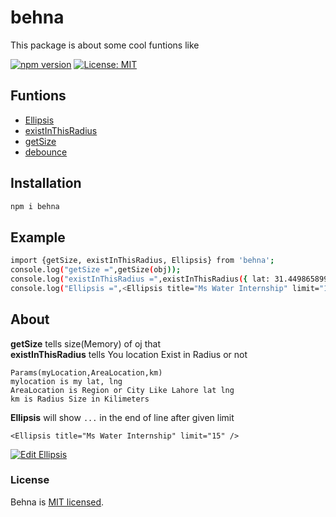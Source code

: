 # behna
This package is about some cool funtions like

[![npm version](https://badge.fury.io/js/behna.svg)](https://badge.fury.io/js/behna)
[![License: MIT](https://img.shields.io/badge/License-MIT-yellow.svg)](https://opensource.org/licenses/MIT)

## Funtions
-  [Ellipsis](#About)
-  [existInThisRadius](#About)
-  [getSize](#About)
-  [debounce](#debounce)

## Installation 
```sh
npm i behna
```
## Example
```sh
import {getSize, existInThisRadius, Ellipsis} from 'behna';
console.log("getSize =",getSize(obj));
console.log("existInThisRadius =",existInThisRadius({ lat: 31.449865899999995, lng: 74.2968439 }, { lat: 31.5204, lng: 74.3587 }, 10));
console.log("Ellipsis =",<Ellipsis title="Ms Water Internship" limit="15" />);
```

## About
**getSize** tells size(Memory) of oj that <br>
**existInThisRadius** tells You location Exist in Radius or not 
```
Params(myLocation,AreaLocation,km)
mylocation is my lat, lng 
AreaLocation is Region or City Like Lahore lat lng
km is Radius Size in Kilimeters 
```
**Ellipsis** will show `...` in the end of line after given limit

```
<Ellipsis title="Ms Water Internship" limit="15" />
```

[![Edit Ellipsis](https://codesandbox.io/static/img/play-codesandbox.svg)](https://codesandbox.io/s/mo94rpy0op?fontsize=14)

### License

Behna is [MIT licensed](./LICENSE).
